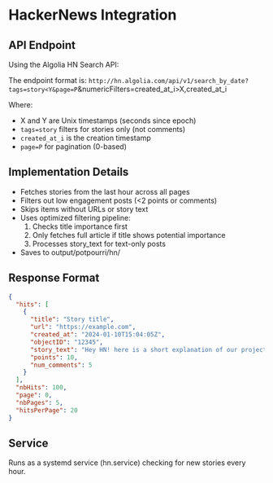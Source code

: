 # HackerNews Integration

## API Endpoint
Using the Algolia HN Search API:

The endpoint format is:
`http://hn.algolia.com/api/v1/search_by_date?tags=story<Y&page=P`&numericFilters=created_at_i>X,created_at_i

Where:
- X and Y are Unix timestamps (seconds since epoch)
- `tags=story` filters for stories only (not comments)
- `created_at_i` is the creation timestamp
- `page=P` for pagination (0-based)

## Implementation Details
- Fetches stories from the last hour across all pages
- Filters out low engagement posts (<2 points or comments)
- Skips items without URLs or story text
- Uses optimized filtering pipeline:
  1. Checks title importance first
  2. Only fetches full article if title shows potential importance
  3. Processes story_text for text-only posts
- Saves to output/potpourri/hn/

## Response Format
```json
{
  "hits": [
    {
      "title": "Story title",
      "url": "https://example.com",
      "created_at": "2024-01-10T15:04:05Z",
      "objectID": "12345",
      "story_text": "Hey HN! here is a short explanation of our project",
      "points": 10,
      "num_comments": 5
    }
  ],
  "nbHits": 100,
  "page": 0,
  "nbPages": 5,
  "hitsPerPage": 20
}
```

## Service
Runs as a systemd service (hn.service) checking for new stories every hour.
